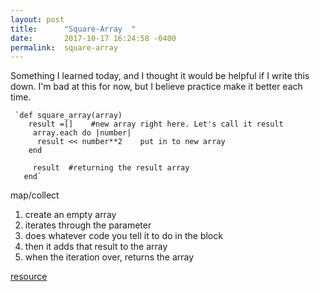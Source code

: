 ```yaml
---
layout: post
title:      "Square-Array  "
date:       2017-10-17 16:24:58 -0400
permalink:  square-array
---
```


Something I learned today, and I thought it would be helpful if I write this down. I'm bad at this for now, but I believe practice make it better each time.

     `def square_array(array)
        result =[]    #new array right here. Let's call it result
         array.each do |number|
          result << number**2    put in to new array
        end
     
         result  #returning the result array
       end`

map/collect

1. create an empty array
2.  iterates through the parameter
3.  does whatever code you tell it to do in the block
4.  then it adds that result to the array 
5.  when the iteration over, returns the array

[resource](http://speakingjs.com/es5/ch15.html#_terminology_parameter_versus_argument)
